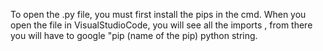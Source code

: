 To open the .py file, you must first install the pips in the cmd. When you open the file in VisualStudioCode, you will see all the imports , from there you will have to google "pip (name of the pip) python string.
